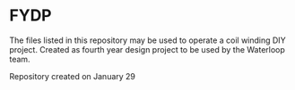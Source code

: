 # FYDP
The files listed in this repository may be used to operate a coil winding DIY project. Created as fourth year design project to be used by the Waterloop team.



Repository created on January 29
